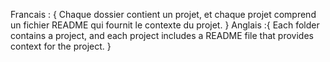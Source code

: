 Francais : { Chaque dossier contient un projet, et chaque projet comprend un fichier README qui fournit le contexte du projet. }
Anglais :{ Each folder contains a project, and each project includes a README file that provides context for the project. }

